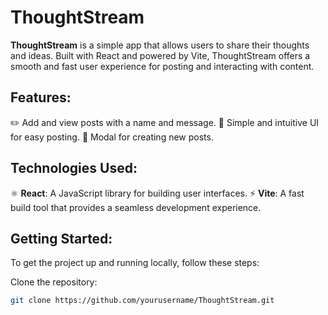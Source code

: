# ThoughtStream

**ThoughtStream** is a simple app that allows users to share their thoughts and ideas. Built with React and powered by Vite, ThoughtStream offers a smooth and fast user experience for posting and interacting with content.

## Features:
 ✏️ Add and view posts with a name and message.
 🌟 Simple and intuitive UI for easy posting.
 📝 Modal for creating new posts.

## Technologies Used:
⚛️ **React**: A JavaScript library for building user interfaces.
⚡ **Vite**: A fast build tool that provides a seamless development experience.

## Getting Started:
To get the project up and running locally, follow these steps:

Clone the repository:
   ```bash
   git clone https://github.com/yourusername/ThoughtStream.git

